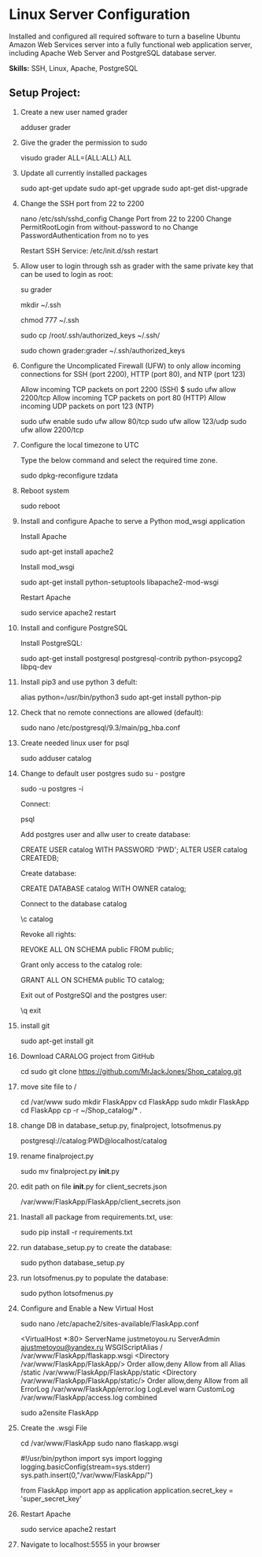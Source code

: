 <h1>Linux Server Configuration</h1>

Installed and configured all required software to turn a baseline Ubuntu Amazon Web Services server into a fully functional web application server, including Apache Web Server and PostgreSQL database server.

<b>Skills:</b> SSH, Linux, Apache, PostgreSQL

<h2>Setup Project:</h2>

1) Create a new user named grader

    adduser grader

2) Give the grader the permission to sudo

    visudo
    grader ALL=(ALL:ALL) ALL

3) Update all currently installed packages

    sudo apt-get update
    sudo apt-get upgrade
    sudo apt-get dist-upgrade

4) Change the SSH port from 22 to 2200

    nano /etc/ssh/sshd_config
    Change Port from 22 to 2200
    Change PermitRootLogin from without-password to no
    Change PasswordAuthentication from no to yes

    Restart SSH Service:
    /etc/init.d/ssh restart

5) Allow user to login through ssh as grader with the same private key that can be used to login as root:

   su grader
   
   mkdir ~/.ssh
   
   chmod 777 ~/.ssh
   
   sudo cp /root/.ssh/authorized_keys ~/.ssh/
   
   sudo chown grader:grader ~/.ssh/authorized_keys



6) Configure the Uncomplicated Firewall (UFW) to only allow incoming connections for SSH (port 2200), HTTP (port 80), and NTP (port 123)

    Allow incoming TCP packets on port 2200 (SSH) $ sudo ufw allow 2200/tcp
    Allow incoming TCP packets on port 80 (HTTP)
    Allow incoming UDP packets on port 123 (NTP)

    sudo ufw enable
    sudo ufw allow 80/tcp
    sudo ufw allow 123/udp
    sudo ufw allow 2200/tcp


7) Configure the local timezone to UTC

    Type the below command and select the required time zone.

    sudo dpkg-reconfigure tzdata

8) Reboot system

    sudo reboot

9) Install and configure Apache to serve a Python mod_wsgi application

    Install Apache

    sudo apt-get install apache2

    Install mod_wsgi

    sudo apt-get install python-setuptools libapache2-mod-wsgi

    Restart Apache

    sudo service apache2 restart

10) Install and configure PostgreSQL

    Install PostgreSQL:

    sudo apt-get install postgresql postgresql-contrib python-psycopg2 libpq-dev

11) Install pip3 and use python 3 defult:

    alias python=/usr/bin/python3
    sudo apt-get install python-pip
    

12) Check that no remote connections are allowed (default):

    sudo nano /etc/postgresql/9.3/main/pg_hba.conf


13) Create needed linux user for psql 
    
    sudo adduser catalog

14) Change to default user postgres sudo su - postgre
    
    sudo -u postgres -i

    Connect:

    psql
    
    Add postgres user and allw user to create database:

    CREATE USER catalog WITH PASSWORD 'PWD';
    ALTER USER catalog CREATEDB;

    Create database:
    
    CREATE DATABASE catalog WITH OWNER catalog;

    Connect to the database catalog 

    \c catalog

    Revoke all rights:

    REVOKE ALL ON SCHEMA public FROM public;

    Grant only access to the catalog role:

    GRANT ALL ON SCHEMA public TO catalog;

    Exit out of PostgreSQl and the postgres user:

    \q
    exit

15) install git

    sudo apt-get install git 

16) Download CARALOG project from GitHub

    cd
    sudo git clone https://github.com/MrJackJones/Shop_catalog.git

17) move site file to /

    cd /var/www 
    sudo mkdir FlaskAppv
    cd FlaskApp
    sudo mkdir FlaskApp
    cd FlaskApp
    cp -r ~/Shop_catalog/* .

18) change DB in database_setup.py, finalproject, lotsofmenus.py

    postgresql://catalog:PWD@localhost/catalog

19) rename finalproject.py 

    sudo mv finalproject.py __init__.py

20) edit path on file __init__.py for client_secrets.json

    /var/www/FlaskApp/FlaskApp/client_secrets.json

21) Inastall all package from requirements.txt, use:

    sudo pip install -r requirements.txt

22) run database_setup.py to create the database:

    sudo python database_setup.py

23) run lotsofmenus.py to populate the database:

    sudo python lotsofmenus.py

24) Configure and Enable a New Virtual Host
    
    sudo nano /etc/apache2/sites-available/FlaskApp.conf

    <VirtualHost *:80>
            ServerName justmetoyou.ru
            ServerAdmin ajustmetoyou@yandex.ru
            WSGIScriptAlias / /var/www/FlaskApp/flaskapp.wsgi
            <Directory /var/www/FlaskApp/FlaskApp/>
                Order allow,deny
                Allow from all
            </Directory>
            Alias /static /var/www/FlaskApp/FlaskApp/static
            <Directory /var/www/FlaskApp/FlaskApp/static/>
                Order allow,deny
                Allow from all
            </Directory>
            ErrorLog /var/www/FlaskApp/error.log
            LogLevel warn
            CustomLog /var/www/FlaskApp/access.log combined
    </VirtualHost>

    sudo a2ensite FlaskApp

25) Create the .wsgi File

    cd /var/www/FlaskApp
    sudo nano flaskapp.wsgi 

    #!/usr/bin/python
    import sys
    import logging
    logging.basicConfig(stream=sys.stderr)
    sys.path.insert(0,"/var/www/FlaskApp/")

    from FlaskApp import app as application
    application.secret_key = 'super_secret_key'

26) Restart Apache

    sudo service apache2 restart

27) Navigate to localhost:5555 in your browser
